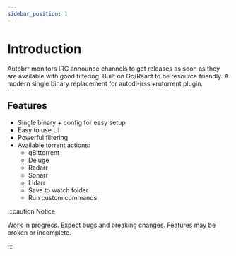 ```yaml
---
sidebar_position: 1
---
```


# Introduction

Autobrr monitors IRC announce channels to get releases as soon as they are available with good filtering. Built on Go/React to be resource friendly. A modern single binary replacement for autodl-irssi+rutorrent plugin.

## Features

* Single binary + config for easy setup
* Easy to use UI
* Powerful filtering
* Available torrent actions:
  * qBittorrent
  * Deluge
  * Radarr
  * Sonarr
  * Lidarr
  * Save to watch folder
  * Run custom commands

:::caution Notice

Work in progress. Expect bugs and breaking changes. Features may be broken or incomplete.

:::